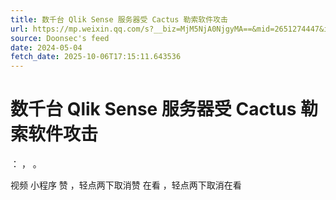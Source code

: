 ```yaml
---
title: 数千台 Qlik Sense 服务器受 Cactus 勒索软件攻击
url: https://mp.weixin.qq.com/s?__biz=MjM5NjA0NjgyMA==&mid=2651274447&idx=3&sn=ef890f5a25548b6278a8a4c8971c1b61
source: Doonsec's feed
date: 2024-05-04
fetch_date: 2025-10-06T17:15:11.643536
---
```


# 数千台 Qlik Sense 服务器受 Cactus 勒索软件攻击

：
，
。

视频
小程序
赞
，轻点两下取消赞
在看
，轻点两下取消在看